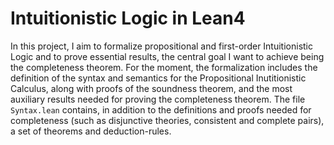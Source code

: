 # Intuitionistic Logic in Lean4

In this project, I aim to formalize propositional and first-order Intuitionistic Logic and to prove essential results, the central goal I want to achieve being the completeness theorem.
For the moment, the formalization includes the definition of the syntax and semantics for the Propositional Inutitionistic Calculus, along with proofs of the soundness theorem, and the most auxiliary results needed for
proving the completeness theorem.
The file `Syntax.lean` contains, in addition to the definitions and proofs needed for completeness (such as disjunctive theories, consistent and complete pairs), a set of theorems and deduction-rules.

